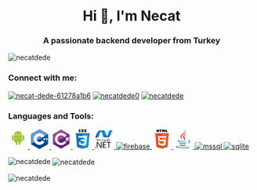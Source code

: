 <h1 align="center">Hi 👋, I'm Necat</h1>
<h3 align="center">A passionate backend developer from Turkey</h3>

<p align="left"> <img src="https://komarev.com/ghpvc/?username=necatdede&label=Profile%20views&color=00ff6e&style=flat" alt="necatdede" /> </p>


<h3 align="left">Connect with me:</h3>
<p align="left">
<a href="https://linkedin.com/in/necat-dede-61278a1b6" target="blank"><img align="center" src="https://cdn.jsdelivr.net/npm/simple-icons@3.0.1/icons/linkedin.svg" alt="necat-dede-61278a1b6" height="30" width="40" /></a>
<a href="https://fb.com/necatdede0" target="blank"><img align="center" src="https://cdn.jsdelivr.net/npm/simple-icons@3.0.1/icons/facebook.svg" alt="necatdede0" height="30" width="40" /></a>
<a href="https://instagram.com/necatdede" target="blank"><img align="center" src="https://cdn.jsdelivr.net/npm/simple-icons@3.0.1/icons/instagram.svg" alt="necatdede" height="30" width="40" /></a>
</p>

<h3 align="left">Languages and Tools:</h3>
<p align="left"> <a href="https://developer.android.com" target="_blank"> <img src="https://raw.githubusercontent.com/devicons/devicon/master/icons/android/android-original-wordmark.svg" alt="android" width="40" height="40"/> </a> <a href="https://www.w3schools.com/cpp/" target="_blank"> <img src="https://raw.githubusercontent.com/devicons/devicon/master/icons/cplusplus/cplusplus-original.svg" alt="cplusplus" width="40" height="40"/> </a> <a href="https://www.w3schools.com/cs/" target="_blank"> <img src="https://raw.githubusercontent.com/devicons/devicon/master/icons/csharp/csharp-original.svg" alt="csharp" width="40" height="40"/> </a> <a href="https://www.w3schools.com/css/" target="_blank"> <img src="https://raw.githubusercontent.com/devicons/devicon/master/icons/css3/css3-original-wordmark.svg" alt="css3" width="40" height="40"/> </a> <a href="https://dotnet.microsoft.com/" target="_blank"> <img src="https://raw.githubusercontent.com/devicons/devicon/master/icons/dot-net/dot-net-original-wordmark.svg" alt="dotnet" width="40" height="40"/> </a> <a href="https://firebase.google.com/" target="_blank"> <img src="https://www.vectorlogo.zone/logos/firebase/firebase-icon.svg" alt="firebase" width="40" height="40"/> </a> <a href="https://www.w3.org/html/" target="_blank"> <img src="https://raw.githubusercontent.com/devicons/devicon/master/icons/html5/html5-original-wordmark.svg" alt="html5" width="40" height="40"/> </a> <a href="https://www.java.com" target="_blank"> <img src="https://raw.githubusercontent.com/devicons/devicon/master/icons/java/java-original.svg" alt="java" width="40" height="40"/> </a> <a href="https://www.microsoft.com/en-us/sql-server" target="_blank"> <img src="https://cdn.worldvectorlogo.com/logos/microsoft-sql-server.svg" alt="mssql" width="40" height="40"/> </a> <a href="https://www.sqlite.org/" target="_blank"> <img src="https://www.vectorlogo.zone/logos/sqlite/sqlite-icon.svg" alt="sqlite" width="40" height="40"/> </a> </p>

<p><img align="left" src="https://github-readme-stats.vercel.app/api/top-langs?username=necatdede&show_icons=true&theme=tokyonight&locale=en&layout=compact" alt="necatdede" /></p>

<p>&nbsp;<img align="center" src="https://github-readme-stats.vercel.app/api?username=necatdede&show_icons=true&theme=tokyonight&locale=en" alt="necatdede" /></p>

<p><img align="center" src="https://github-readme-streak-stats.herokuapp.com/?user=necatdede&theme=dark" alt="necatdede" /></p>
